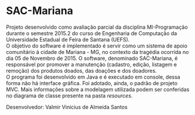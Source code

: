 # SAC-Mariana

Projeto desenvolvido como avaliação parcial da disciplina MI-Programação durante o semestre 2015.2 do curso de Engenharia de Computação da Universidade Estadual de Feira de Santana (UEFS).<br>
O objetivo do software é implementado é servir como um sistema de apoio comunitário à cidade de Mariana - MG, no contexto da tragédia ocorrida no dia 05 de Novembro de 2015. O software, denominado SAC-Mariana, é responsável por promover a manutenção (cadastro, edição, listagem e remoção) dos produtos doados, das doações e dos doadores.<br>
O programa foi desenvolvido em Java e é executado em console, dessa forma não há interface gráfica. Foi adotado, ainda, o padrão de projeto MVC. Mais informações sobre a modelagem utilizada podem ser conferidas no diagrama de classe presente na pasta <i>resources</i>.

Desenvolvedor: Valmir Vinicius de Almeida Santos
